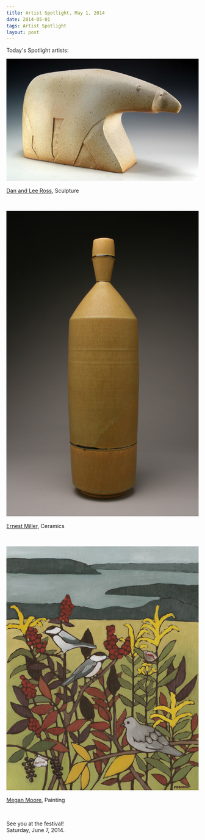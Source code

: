 ```yaml
---
title: Artist Spotlight, May 1, 2014
date: 2014-05-01
tags: Artist Spotlight
layout: post
---
```


Today's Spotlight artists:

![Dan Ross Sculpture](/images/2014/posts/2014-05-01/RossBear.jpg)

[Dan and Lee Ross](http://sapfest.org/info/artists2014.html#Dan%20&%20Lee_Ross), Sculpture  

&nbsp;

![Ernest Miller](/images/2014/posts/2014-05-01/Miller.jpg)

[Ernest Miller](http://sapfest.org/info/artists2014.html#Ernest_Miller), Ceramics  

&nbsp;

![Megan Moore](/images/2014/posts/2014-05-01/Moore.jpg)

[Megan Moore](http://sapfest.org/info/artists2014.html#Megan_Moore), Painting  

&nbsp;

See you at the festival!  
Saturday, June 7, 2014.
